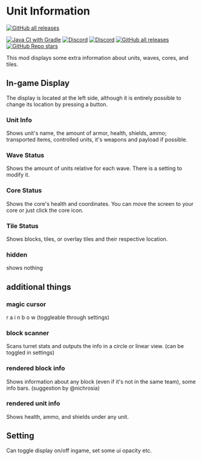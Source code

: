 # Unit Information
[![GitHub all releases](https://img.shields.io/github/downloads/sharlottes/unitinfo/total?color=ffd700&label=UnitInfo&style=flat-square)](https://github.com/Sharlottes/unitinfo/)

[![Java CI with Gradle](https://github.com/sharlottes/unitinfo/workflows/Java%20CI%20with%20Gradle/badge.svg)](https://github.com/sharlottes/unitinfo/actions)
[![Discord](https://img.shields.io/discord/704355237246402721.svg?logo=discord&logoColor=white&logoWidth=20&labelColor=7289DA&label=_de_Discord)](https://discord.gg/RCCVQFW)
[![Discord](https://img.shields.io/discord/715883181215055874.svg?logo=discord&logoColor=white&logoWidth=20&labelColor=7289DA&label=my_Discord)](https://discord.gg/cGVae6gwdW)
[![GitHub all releases](https://img.shields.io/github/downloads/anuken/mindustry/total?label=Made%20on%20Mindustry&style=flat-square)](https://github.com/Anuken/Mindustry/)
[![GitHub Repo stars](https://img.shields.io/github/stars/sharlottes/unitinfo?label=Please%20star%20me%21&style=social)](https://github.com/sharlottes/unitinfo/stargazers)

This mod displays some extra information about units, waves, cores, and tiles.

## In-game Display
The display is located at the left side, although it is entirely possible to change its location by pressing a button.

### Unit Info
Shows unit's name, the amount of armor, health, shields, ammo; transported items, controlled units, it's weapons and payload if possible.
    
### Wave Status
Shows the amount of units relative for each wave. There is a setting to modify it. 

### Core Status
Shows the core's health and coordinates. You can move the screen to your core or just click the core icon.

### Tile Status
Shows blocks, tiles, or overlay tiles and their respective location.

### hidden
shows nothing

## additional things
### magic cursor
r a i n b o w (toggleable through settings)

### block scanner
Scans turret stats and outputs the info in a circle or linear view. (can be toggled in settings)

### rendered block info
Shows information about any block (even if it's not in the same team), some info bars. (suggestion by @nichrosia)

### rendered unit info
Shows health, ammo, and shields under any unit.

## Setting
Can toggle display on/off ingame, set some ui opacity etc.
